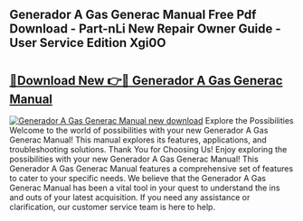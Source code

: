 ## Generador A Gas Generac Manual Free Pdf Download - Part-nLi New Repair Owner Guide - User Service Edition Xgi0O

# <h2><a href="http://bc16798.oget.top/?id=Generador+A+Gas+Generac+Manual">🔗Download New 👉🔴 Generador A Gas Generac Manual</a></h2>

[![Generador A Gas Generac Manual new download](https://i.imgur.com/5g1atiW.png)](http://bc16798.oget.top/?id=Generador+A+Gas+Generac+Manual)
Explore the Possibilities Welcome to the world of possibilities with your new Generador A Gas Generac Manual! This manual explores its features, applications, and troubleshooting solutions. Thank You for Choosing Us! Enjoy exploring the possibilities with your new Generador A Gas Generac Manual! This Generador A Gas Generac Manual features a comprehensive set of features to cater to your specific needs. We believe that the Generador A Gas Generac Manual has been a vital tool in your quest to understand the ins and outs of your latest acquisition. If you need any assistance or clarification, our customer service team is here to help.
